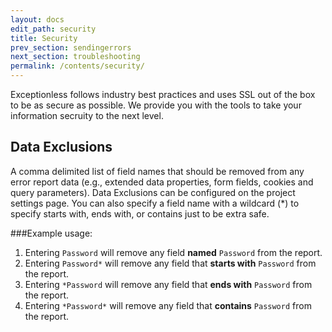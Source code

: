 ```yaml
---
layout: docs
edit_path: security
title: Security
prev_section: sendingerrors
next_section: troubleshooting
permalink: /contents/security/
---
```


Exceptionless follows industry best practices and uses SSL out of the box to be as secure as possible. We provide you with the tools to take your information secruity to the next level.

## Data Exclusions

A comma delimited list of field names that should be removed from any error report data (e.g., extended data properties, form fields, cookies and query parameters). Data Exclusions can be configured on the project settings page. You can also specify a field name with a wildcard (*) to specify starts with, ends with, or contains just to be extra safe.

###Example usage:
1. Entering `Password` will remove any field **named** `Password` from the report.
2. Entering `Password*` will remove any field that **starts with** `Password` from the report.
3. Entering `*Password` will remove any field that **ends with** `Password` from the report.
4. Entering `*Password*` will remove any field that **contains** `Password` from the report.
